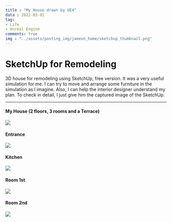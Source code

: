 ```yaml
---
title : "My House drawn by UE4"
data : 2022-03-01
tag:
- Life
- Unreal Engine
comments: true
img : "../assets/posting_img/jaeeun_home/sketchup_thumbnail.png"
---
```


# SketchUp for Remodeling

3D house for remodeling using SketchUp, free version.
It was a very useful simulation for me.
I can try to move and arrange some furniture in the simulation as I imagine.
Also, I can help the interior designer understand my plan.
To check in detail, I just give him the captured image of the SketchUp.

---

#### My House (2 floors, 3 rooms and a Terrace)
<img src="../Site/assets/posting_img/jaeeun_home/sketchup_all.png"/>

#### Entrance
<img src="../Site/assets/posting_img/jaeeun_home/sketchup_entrance.png"/>

#### Kitchen
<img src="../Site/ssets/posting_img/jaeeun_home/sketchup_kitchen.png"/>

#### Room 1st
<img src="../Site/assets/posting_img/jaeeun_home/sketchup_room1.png"/>

#### Room 2nd
<img src="../Site/assets/posting_img/jaeeun_home/sketchup_room2.png"/>
